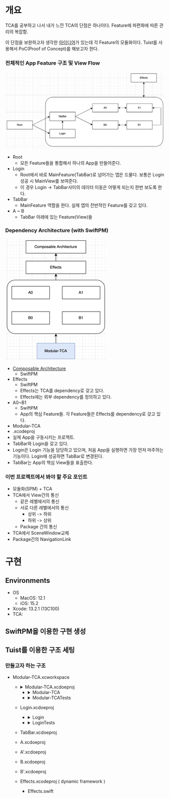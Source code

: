# 개요

TCA를 공부하고 나서 내가 느낀 TCA의 단점은 하나이다. Feature에 파편화에 따른 관리의 복잡함.

이 단점을 보완하고자 생각한 [아이디어](https://github.com/kiryun/TIL/blob/master/Apple/TCA/TCA_101_after.md#%EC%8B%9C%EB%8F%84%ED%95%B4%EB%B3%BC%EB%A7%8C%ED%95%9C-%EA%B2%83%EB%93%A4)가 있는데 각 Feature의 모듈화이다. Tuist를 사용해서 PoC(Proof of Concept)를 해보고자 한다.

### 전체적인 App Feature 구조 및 View Flow

<img src="README.assets/image-20220108230657386.png" alt="image-20220108230657386" style="zoom:50%;" />

* Root
  * 모든 Feature들을 통합해서 하나의 App을 만들어준다.
* Login
  * Root에서 바로 MainFeature(TabBar)로 넘어가는 앱은 드물다. 보통은 Login 성공 시 MainView를 보여준다.
  * 이 경우 Login -> TabBar사이의 데이터 이동은 어떻게 되는지 한번 보도록 한다.
* TabBar
  * MainFeature 역할을 한다. 실제 앱의 전반적인 Feature를 갖고 있다.
* A ~ B
  * TabBar 아래에 있는 Feature(View)들

### Dependency Architecture (with SwiftPM)

<img src="README.assets/image-20220108232609591.png" alt="image-20220108232609591" style="zoom:50%;" />

* [Composable Architecture](https://github.com/pointfreeco/swift-composable-architecture)
  * SwiftPM
* Effects
  * SwiftPM
  * Effects는 TCA를 dependency로 갖고 있다.
  * Effects에는 외부 dependency를 정의하고 있다.
* A0~B1
  * SwiftPM
  * App의 핵심 Feature들. 각 Feature들은 Effects를 dependency로 갖고 있다.
*  Modular-TCA
  * .xcodeproj
  * 실제 App을 구동시키는 프로젝트.
  * TabBar와 Login을 갖고 있다.
  * Login은 Login 기능을 담당하고 있으며, 처음 App을 실행하면 가장 먼저 마주하는 기능이다. Login에 성공하면 TabBar로 변경된다.
  * TabBar는 App의 핵심 View들을 표출한다.



### 이번 프로젝트에서 봐야 할 주요 포인트

* 모둘화(SPM) + TCA
* TCA에서 View간의 통신 
  * 같은 레벨에서의 통신
  * 서로 다른 레벨에서의 통신
    * 상위 -> 하위
    * 하위 -> 상위
  * Package 간의 통신
* TCA에서 SceneWindow교체
* Package간의 NavigationLink

# 구현

## Environments 

* OS
  * MacOS: 12.1
  * iOS: 15.2
* Xcode: 13.2.1 (13C100)
* TCA: 



## SwiftPM을 이용한 구현 생성







## Tuist를 이용한 구조 세팅

### 만들고자 하는 구조

* Modular-TCA.xcworkspace

  * <details>
      <summary>Modular-TCA.xcdoeproj</summary>
      - AppMain.swift(@main)
    </details>

    * <details>
        <summary>Modular-TCA</summary>
        - RootView.swift<br>
        - RootFeature.swift
      </details>

    * <details>
        <summary>Modular-TCATests</summary>
        - Modular-TCATests.swift
      </details>

  * Login.xcdoeproj

    * <details>
        <summary>Login</summary>
      </details>

    * <details>
        <summary>LoginTests</summary>
      </details>

  * TabBar.xcdoeproj

  * A.xcdoeproj

  * A'.xcdoeproj

  * B.xcdoeproj

  * B'.xcdoeproj

  * Effects.xcodeproj ( dynamic framework )

    * Effects.swift





